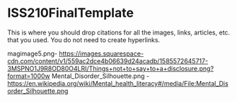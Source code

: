 # ISS210FinalTemplate
This is where you should drop citations for all the images, links, articles, etc. that you used. You do not need to create hyperlinks.

magimage5.png- https://images.squarespace-cdn.com/content/v1/559ac2dce4b06639d24acadb/1585572645717-3MSPNO1J9R8OD80O4LRI/Things+not+to+say+to+a+disclosure.png?format=1000w
Mental_Disorder_Silhouette.png - https://en.wikipedia.org/wiki/Mental_health_literacy#/media/File:Mental_Disorder_Silhouette.png

